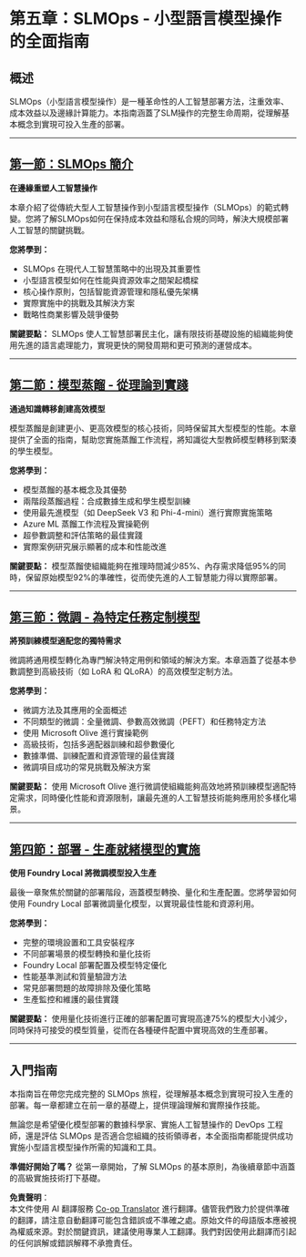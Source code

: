 <!--
CO_OP_TRANSLATOR_METADATA:
{
  "original_hash": "2db7a2f6e9873c3cd09fea6736bf360b",
  "translation_date": "2025-07-22T04:19:57+00:00",
  "source_file": "Module05/README.md",
  "language_code": "tw"
}
-->
# 第五章：SLMOps - 小型語言模型操作的全面指南

## 概述

SLMOps（小型語言模型操作）是一種革命性的人工智慧部署方法，注重效率、成本效益以及邊緣計算能力。本指南涵蓋了SLM操作的完整生命周期，從理解基本概念到實現可投入生產的部署。

---

## [第一節：SLMOps 簡介](./01.IntroduceSLMOps.md)

**在邊緣重塑人工智慧操作**

本章介紹了從傳統大型人工智慧操作到小型語言模型操作（SLMOps）的範式轉變。您將了解SLMOps如何在保持成本效益和隱私合規的同時，解決大規模部署人工智慧的關鍵挑戰。

**您將學到：**
- SLMOps 在現代人工智慧策略中的出現及其重要性
- 小型語言模型如何在性能與資源效率之間架起橋樑
- 核心操作原則，包括智能資源管理和隱私優先架構
- 實際實施中的挑戰及其解決方案
- 戰略性商業影響及競爭優勢

**關鍵要點：** SLMOps 使人工智慧部署民主化，讓有限技術基礎設施的組織能夠使用先進的語言處理能力，實現更快的開發周期和更可預測的運營成本。

---

## [第二節：模型蒸餾 - 從理論到實踐](./02.SLMOps-Distillation.md)

**通過知識轉移創建高效模型**

模型蒸餾是創建更小、更高效模型的核心技術，同時保留其大型模型的性能。本章提供了全面的指南，幫助您實施蒸餾工作流程，將知識從大型教師模型轉移到緊湊的學生模型。

**您將學到：**
- 模型蒸餾的基本概念及其優勢
- 兩階段蒸餾過程：合成數據生成和學生模型訓練
- 使用最先進模型（如 DeepSeek V3 和 Phi-4-mini）進行實際實施策略
- Azure ML 蒸餾工作流程及實操範例
- 超參數調整和評估策略的最佳實踐
- 實際案例研究展示顯著的成本和性能改進

**關鍵要點：** 模型蒸餾使組織能夠在推理時間減少85%、內存需求降低95%的同時，保留原始模型92%的準確性，從而使先進的人工智慧能力得以實際部署。

---

## [第三節：微調 - 為特定任務定制模型](./03.SLMOps-Finetuing.md)

**將預訓練模型適配您的獨特需求**

微調將通用模型轉化為專門解決特定用例和領域的解決方案。本章涵蓋了從基本參數調整到高級技術（如 LoRA 和 QLoRA）的高效模型定制方法。

**您將學到：**
- 微調方法及其應用的全面概述
- 不同類型的微調：全量微調、參數高效微調（PEFT）和任務特定方法
- 使用 Microsoft Olive 進行實操範例
- 高級技術，包括多適配器訓練和超參數優化
- 數據準備、訓練配置和資源管理的最佳實踐
- 微調項目成功的常見挑戰及解決方案

**關鍵要點：** 使用 Microsoft Olive 進行微調使組織能夠高效地將預訓練模型適配特定需求，同時優化性能和資源限制，讓最先進的人工智慧技術能夠應用於多樣化場景。

---

## [第四節：部署 - 生產就緒模型的實施](./04.SLMOps.Deployment.md)

**使用 Foundry Local 將微調模型投入生產**

最後一章聚焦於關鍵的部署階段，涵蓋模型轉換、量化和生產配置。您將學習如何使用 Foundry Local 部署微調量化模型，以實現最佳性能和資源利用。

**您將學到：**
- 完整的環境設置和工具安裝程序
- 不同部署場景的模型轉換和量化技術
- Foundry Local 部署配置及模型特定優化
- 性能基準測試和質量驗證方法
- 常見部署問題的故障排除及優化策略
- 生產監控和維護的最佳實踐

**關鍵要點：** 使用量化技術進行正確的部署配置可實現高達75%的模型大小減少，同時保持可接受的模型質量，從而在各種硬件配置中實現高效的生產部署。

---

## 入門指南

本指南旨在帶您完成完整的 SLMOps 旅程，從理解基本概念到實現可投入生產的部署。每一章都建立在前一章的基礎上，提供理論理解和實際操作技能。

無論您是希望優化模型部署的數據科學家、實施人工智慧操作的 DevOps 工程師，還是評估 SLMOps 是否適合您組織的技術領導者，本全面指南都能提供成功實施小型語言模型操作所需的知識和工具。

**準備好開始了嗎？** 從第一章開始，了解 SLMOps 的基本原則，為後續章節中涵蓋的高級實施技術打下基礎。

**免責聲明**：  
本文件使用 AI 翻譯服務 [Co-op Translator](https://github.com/Azure/co-op-translator) 進行翻譯。儘管我們致力於提供準確的翻譯，請注意自動翻譯可能包含錯誤或不準確之處。原始文件的母語版本應被視為權威來源。對於關鍵資訊，建議使用專業人工翻譯。我們對因使用此翻譯而引起的任何誤解或錯誤解釋不承擔責任。